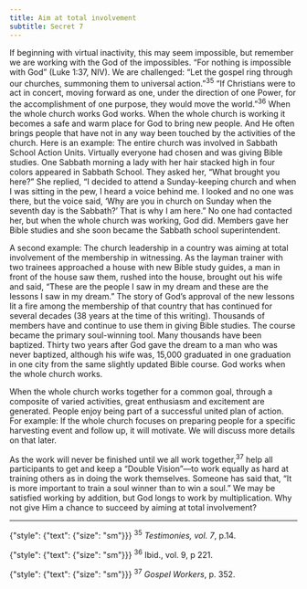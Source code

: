 ```yaml
---
title: Aim at total involvement
subtitle: Secret 7
---
```


If beginning with virtual inactivity, this may seem impossible, but remember we are working with the God of the impossibles. “For nothing is impossible with God” (Luke 1:37, NIV). We are challenged: “Let the gospel ring through our churches, summoning them to universal action.”<sup>35</sup> “If Christians were to act in concert, moving forward as one, under the direction of one Power, for the accomplishment of one purpose, they would move the world.”<sup>36</sup> When the whole church works God works. When the whole church is working it becomes a safe and warm place for God to bring new people. And He often brings people that have not in any way been touched by the activities of the church. Here is an example: The entire church was involved in Sabbath School Action Units. Virtually everyone had chosen and was giving Bible studies. One Sabbath morning a lady with her hair stacked high in four colors appeared in Sabbath School. They asked her, “What brought you here?” She replied, “I decided to attend a Sunday-keeping church and when I was sitting in the pew, I heard a voice behind me. I looked and no one was there, but the voice said, ‘Why are you in church on Sunday when the seventh day is the Sabbath?’ That is why I am here.” No one had contacted her, but when the whole church was working, God did. Members gave her Bible studies and she soon became the Sabbath school superintendent.

A second example: The church leadership in a country was aiming at total involvement of the membership in witnessing. As the layman trainer with two trainees approached a house with new Bible study guides, a man in front of the house saw them, rushed into the house, brought out his wife and said, “These are the people I saw in my dream and these are the lessons I saw in my dream.” The story of God’s approval of the new lessons lit a fire among the membership of that country that has continued for several decades (38 years at the time of this writing). Thousands of members have and continue to use them in giving Bible studies. The course became the primary soul-winning tool. Many thousands have been baptized. Thirty two years after God gave the dream to a man who was never baptized, although his wife was, 15,000 graduated in one graduation in one city from the same slightly updated Bible course. God works when the whole church works.

When the whole church works together for a common goal, through a composite of varied activities, great enthusiasm and excitement are generated. People enjoy being part of a successful united plan of action. For example: If the whole church focuses on preparing people for a specific harvesting event and follow up, it will motivate. We will discuss more details on that later.

As the work will never be finished until we all work together,<sup>37</sup> help all participants to get and keep a “Double Vision”—to work equally as hard at training others as in doing the work themselves. Someone has said that, “It is more important to train a soul winner than to win a soul.” We may be satisfied working by addition, but God longs to work by multiplication. Why not give Him a chance to succeed by aiming at total involvement?

---

{"style": {"text": {"size": "sm"}}}
<sup>35</sup> _Testimonies, vol. 7_, p.14.

{"style": {"text": {"size": "sm"}}}
<sup>36</sup> Ibid., vol. 9, p 221.

{"style": {"text": {"size": "sm"}}}
<sup>37</sup> _Gospel Workers_, p. 352.